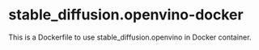 # stable_diffusion.openvino-docker
This is a Dockerfile to use stable_diffusion.openvino in Docker container.
